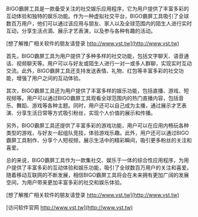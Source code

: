 BIGO霸屏工具是一款备受关注的社交娱乐应用程序，它为用户提供了丰富多彩的互动体验和独特的娱乐功能。作为一种虚拟社交平台，BIGO霸屏工具吸引了全球数百万用户，他们可以通过该应用与朋友、家人以及全球范围内的陌生人进行实时互动，分享生活点滴、展示才艺表演，以及参与各种有趣的活动。

[想了解推广相关软件的朋友请登录 http://www.vst.tw](http://www.vst.tw)

首先，BIGO霸屏工具为用户提供了多种多样的社交功能，包括文字聊天、语音通话、视频聊天等。用户可以与好友或陌生人进行一对一或多人群聊，实现实时互动交流。此外，BIGO霸屏工具还支持发送表情、礼物、红包等丰富多彩的社交功能，增强了用户之间的互动体验。

其次，BIGO霸屏工具还为用户提供了丰富多样的娱乐功能，包括直播、游戏、短视频等。用户可以通过BIGO霸屏工具观看全球范围内的热门直播内容，包括音乐、舞蹈、游戏等各种主题。同时，用户还可以自己成为主播，通过展示才艺表演、分享生活日常等方式吸引粉丝，实现个人价值的展示和传播。

另外，BIGO霸屏工具还提供了丰富多彩的游戏功能，用户可以在应用内畅玩各种类型的游戏，与好友一起组队竞技，体验游戏乐趣。此外，用户还可以通过BIGO霸屏工具制作、分享个人短视频，展示生活中的精彩瞬间，吸引更多粉丝的关注和喜爱。

总的来说，BIGO霸屏工具作为一款集社交、娱乐于一体的综合性应用程序，为用户提供了丰富多彩的互动体验和娱乐功能，吸引了全球数百万用户的关注和喜爱。随着移动互联网的不断发展，相信BIGO霸屏工具将会在未来拥有更加广阔的发展空间，为用户带来更加丰富多彩的社交和娱乐体验。

[想了解推广相关软件的朋友请登录 http://www.vst.tw](http://www.vst.tw)


[访问软件官网 http://www.vst.tw](http://www.vst.tw)
